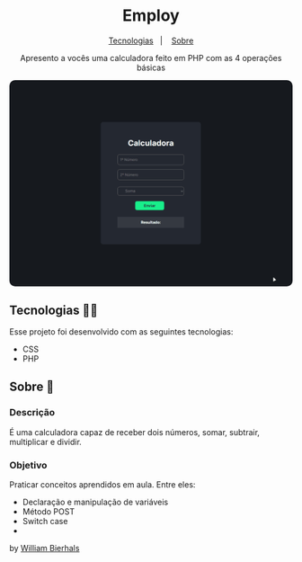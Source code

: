 <h1 align="center"> Employ </h1>
<p align="center">
  <a href="#tecnologias-">Tecnologias</a>&nbsp;&nbsp;&nbsp;|&nbsp;&nbsp;&nbsp;
  <a href="#sobre-">Sobre</a>
</p>
<p align="center"> 
  Apresento a vocês uma calculadora feito em PHP com as 4 operações básicas
</p>
<p align="center">
  <img src="/calculadora.gif" align="center" style="border-radius: 10px" />
</p>

## Tecnologias 👨‍💻 
Esse projeto foi desenvolvido com as seguintes tecnologias:
- CSS
- PHP

## Sobre 📖


### Descrição
É uma calculadora capaz de receber dois números, somar, subtrair, multiplicar e dividir.


### Objetivo
Praticar conceitos aprendidos em aula. Entre eles:

- Declaração e manipulação de variáveis
- Método POST
- Switch case
- 

by [William Bierhals](https://github.com/will1Zera)

